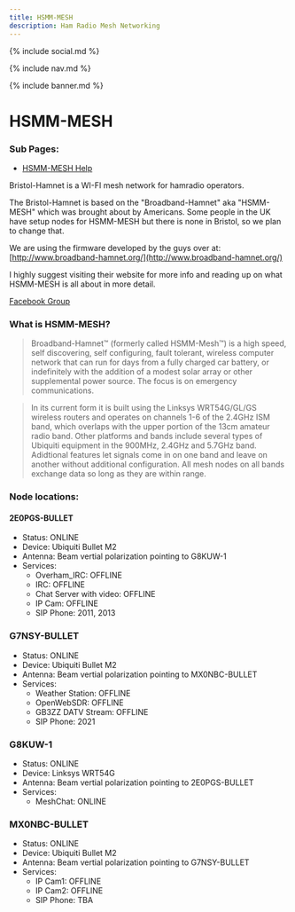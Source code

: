 ```yaml
---
title: HSMM-MESH
description: Ham Radio Mesh Networking
---
```


{% include social.md %}

{% include nav.md %}

{% include banner.md %}

# HSMM-MESH

### Sub Pages:

* [HSMM-MESH Help](https://2e0pgs.github.io/hsmm_mesh_help.html)

Bristol-Hamnet is a WI-FI mesh network for hamradio operators.

The Bristol-Hamnet is based on the "Broadband-Hamnet" aka "HSMM-MESH" which was brought about by Americans. Some people in the UK have setup nodes for HSMM-MESH but there is none in Bristol, so we plan to change that.

We are using the firmware developed by the guys over at: [http://www.broadband-hamnet.org/](http://www.broadband-hamnet.org/)

I highly suggest visiting their website for more info and reading up on what HSMM-MESH is all about in more detail.

[​Facebook Group](​​https://www.facebook.com/groups/BristolHAMNET)

### What is HSMM-MESH?

>​​Broadband-Hamnet™ (formerly called HSMM-Mesh™) is a high speed, self discovering, self configuring, fault tolerant, wireless computer network that can run for days from a fully charged car battery, or indefinitely with the addition of a modest solar array or other supplemental power source. The focus is on emergency communications.

>In its current form it is built using the Linksys WRT54G/GL/GS wireless routers and operates on channels 1-6 of the 2.4GHz ISM band, which overlaps with the upper portion of the 13cm amateur radio band. Other platforms and bands include several types of Ubiquiti equipment in the 900MHz, 2.4GHz and 5.7GHz band. Adidtional features let signals come in on one band and leave on another without additional configuration. All mesh nodes on all bands exchange data so long as they are within range.

### Node locations:

#### 2E0PGS-BULLET

* Status: ONLINE
* Device: Ubiquiti Bullet M2
* Antenna: Beam vertial polarization pointing to G8KUW-1
* Services:
	* Overham_IRC: OFFLINE
	* IRC: OFFLINE
	* Chat Server with video: OFFLINE
	* IP Cam: OFFLINE
	* SIP Phone: 2011, 2013

### G7NSY-BULLET

* Status: ONLINE
* Device: Ubiquiti Bullet M2
* Antenna: Beam vertial polarization pointing to MX0NBC-BULLET
* Services:
	* Weather Station: OFFLINE
	* OpenWebSDR: OFFLINE
	* GB3ZZ DATV Stream: OFFLINE
	* SIP Phone: 2021

### G8KUW-1

* Status: ONLINE
* Device: Linksys WRT54G
* Antenna: Beam vertial polarization pointing to 2E0PGS-BULLET
* Services:
	* MeshChat: ONLINE

### MX0NBC-BULLET

* Status: ONLINE
* Device: Ubiquiti Bullet M2
* Antenna: Beam vertial polarization pointing to G7NSY-BULLET
* Services:
	* IP Cam1: OFFLINE
	* IP Cam2: OFFLINE
	* SIP Phone: TBA

